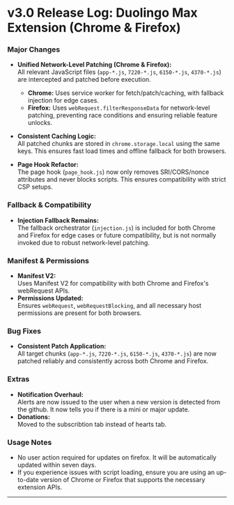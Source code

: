 # v3.0 Release Log: Duolingo Max Extension (Chrome & Firefox)

### Major Changes
- **Unified Network-Level Patching (Chrome & Firefox):**  
  All relevant JavaScript files (`app-*.js`, `7220-*.js`, `6150-*.js`, `4370-*.js`) are intercepted and patched before execution.  
  - **Chrome:** Uses service worker for fetch/patch/caching, with fallback injection for edge cases.
  - **Firefox:** Uses `webRequest.filterResponseData` for network-level patching, preventing race conditions and ensuring reliable feature unlocks.

- **Consistent Caching Logic:**  
  All patched chunks are stored in `chrome.storage.local` using the same keys. This ensures fast load times and offline fallback for both browsers.

- **Page Hook Refactor:**  
  The page hook (`page_hook.js`) now only removes SRI/CORS/nonce attributes and never blocks scripts. This ensures compatibility with strict CSP setups.

### Fallback & Compatibility
- **Injection Fallback Remains:**  
  The fallback orchestrator (`injection.js`) is included for both Chrome and Firefox for edge cases or future compatibility, but is not normally invoked due to robust network-level patching.

### Manifest & Permissions
- **Manifest V2:**  
  Uses Manifest V2 for compatibility with both Chrome and Firefox's webRequest APIs.
- **Permissions Updated:**  
  Ensures `webRequest`, `webRequestBlocking`, and all necessary host permissions are present for both browsers.

### Bug Fixes
- **Consistent Patch Application:**  
  All target chunks (`app-*.js`, `7220-*.js`, `6150-*.js`, `4370-*.js`) are now patched reliably and consistently across both Chrome and Firefox.

### Extras
- **Notification Overhaul:**  
  Alerts are now issued to the user when a new version is detected from the github.
  It now tells you if there is a mini or major update.
- **Donations:**  
  Moved to the subscribtion tab instead of hearts tab.
  
### Usage Notes
- No user action required for updates on firefox. It will be automatically updated within seven days.
- If you experience issues with script loading, ensure you are using an up-to-date version of Chrome or Firefox that supports the necessary extension APIs.

---

